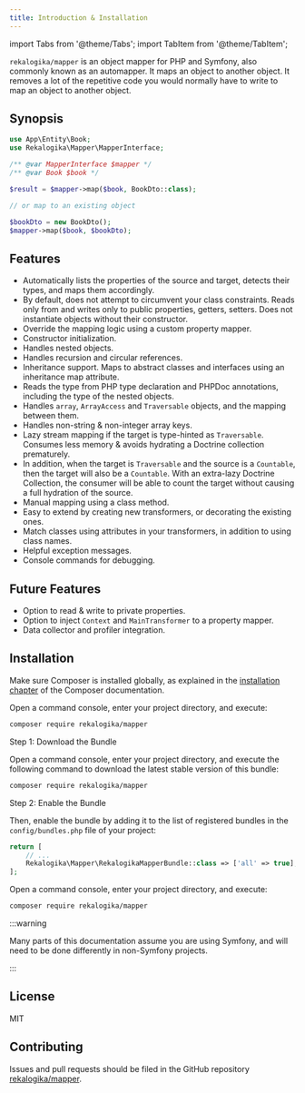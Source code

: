```yaml
---
title: Introduction & Installation
---
```


import Tabs from '@theme/Tabs';
import TabItem from '@theme/TabItem';

`rekalogika/mapper` is an object mapper for PHP and Symfony, also commonly known
as an automapper. It maps an object to another object. It removes a lot of the
repetitive code you would normally have to write to map an object to another
object.

## Synopsis

```php
use App\Entity\Book;
use Rekalogika\Mapper\MapperInterface;

/** @var MapperInterface $mapper */
/** @var Book $book */

$result = $mapper->map($book, BookDto::class);

// or map to an existing object

$bookDto = new BookDto();
$mapper->map($book, $bookDto);
```

## Features

* Automatically lists the properties of the source and target, detects their
  types, and maps them accordingly.
* By default, does not attempt to circumvent your class constraints. Reads only
  from and writes only to public properties, getters, setters. Does not
  instantiate objects without their constructor.
* Override the mapping logic using a custom property mapper.
* Constructor initialization.
* Handles nested objects.
* Handles recursion and circular references.
* Inheritance support. Maps to abstract classes and interfaces using an
  inheritance map attribute.
* Reads the type from PHP type declaration and PHPDoc annotations, including
  the type of the nested objects.
* Handles `array`, `ArrayAccess` and `Traversable` objects, and the mapping
  between them.
* Handles non-string & non-integer array keys.
* Lazy stream mapping if the target is type-hinted as `Traversable`. Consumes
  less memory & avoids hydrating a Doctrine collection prematurely.
* In addition, when the target is `Traversable` and the source is a `Countable`,
  then the target will also be a `Countable`. With an extra-lazy Doctrine
  Collection, the consumer will be able to count the target without causing a
  full hydration of the source.
* Manual mapping using a class method.
* Easy to extend by creating new transformers, or decorating the existing ones.
* Match classes using attributes in your transformers, in addition to using
  class names.
* Helpful exception messages.
* Console commands for debugging.

## Future Features

* Option to read & write to private properties.
* Option to inject `Context` and `MainTransformer` to a property mapper.
* Data collector and profiler integration.

## Installation

Make sure Composer is installed globally, as explained in the
[installation chapter](https://getcomposer.org/doc/00-intro.md)
of the Composer documentation.

<Tabs>
<TabItem value="flex" label="With Symfony Flex">

Open a command console, enter your project directory, and execute:

```bash
composer require rekalogika/mapper
```
</TabItem>

<TabItem value="noflex" label="Without Symfony Flex">

Step 1: Download the Bundle

Open a command console, enter your project directory, and execute the
following command to download the latest stable version of this bundle:

```bash
composer require rekalogika/mapper
```

Step 2: Enable the Bundle

Then, enable the bundle by adding it to the list of registered bundles
in the `config/bundles.php` file of your project:

```php title=config/bundles.php
return [
    // ...
    Rekalogika\Mapper\RekalogikaMapperBundle::class => ['all' => true],
];
```
</TabItem>

<TabItem value="nonsymfony" label="Non-Symfony Projects">

Open a command console, enter your project directory, and execute:

```bash
composer require rekalogika/mapper
```

:::warning

Many parts of this documentation assume you are using Symfony, and will need
to be done differently in non-Symfony projects.

:::

</TabItem>
</Tabs>

## License

MIT

## Contributing

Issues and pull requests should be filed in the GitHub repository
[rekalogika/mapper](https://github.com/rekalogika/mapper).